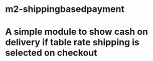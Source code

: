 # m2-shippingbasedpayment
# A simple module to show cash on delivery if table rate shipping is selected on checkout